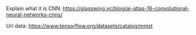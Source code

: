 Explain what it is CNN:
https://glasswing.vc/blog/ai-atlas-16-convolutional-neural-networks-cnns/

Url data:
https://www.tensorflow.org/datasets/catalog/mnist
